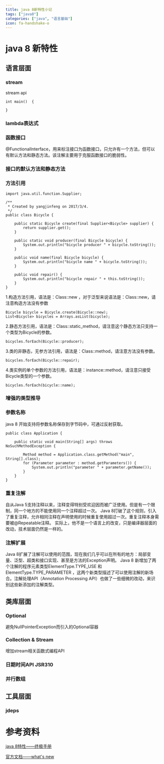 ```yaml
---
title: java 8新特性小记
tags: ["java8"]
categories: ["java", "语言基础"]
icon: fa-handshake-o
---
```


# java 8 新特性

## 语言层面

### stream
stream api

	int main()  {

	}


### lambda表达式


### 函数接口
@FunctionalInterface，用来标注接口为函数接口，只允许有一个方法，但可以有默认方法和静态方法。该注解主要用于克服函数接口的脆弱性。


### 接口的默认方法和静态方法

### 方法引用

	import java.util.function.Supplier;

	/**
	 * Created by yangjinfeng on 2017/3/4.
	 */
	public class Bicycle {

	    public static Bicycle create(final Supplier<Bicycle> supplier) {
	        return supplier.get();
	    }

	    public static void producer(final Bicycle bicycle) {
	        System.out.println("bicycle producer " + bicycle.toString());
	    }

	    public void name(final Bicycle bicycle) {
	        System.out.println("bicycle name " + bicycle.toString());
	    }

	    public void repair() {
	        System.out.println("bicycle repair " + this.toString());
	    }
	}


1.构造方法引用，语法是：Class::new ，对于泛型来说语法是：Class<T >::new，请注意构造方法没有参数

	Bicycle bicycle = Bicycle.create(Bicycle::new);
	List<Bicycle> bicycles = Arrays.asList(bicycle);
2.静态方法引用，语法是：Class::static_method，请注意这个静态方法只支持一个类型为Bicycle的参数。

    bicycles.forEach(Bicycle::producer);
3.类的非静态，无参方法引用，语法是：Class::method，请注意方法没有参数。

    bicycles.forEach(Bicycle::repair);
4.类实例的单个参数的方法引用，语法是：instance::method，请注意只接受Bicycle类型的一个参数。

	bicycles.forEach(bicycle::name);


### 增强的类型推导

### 参数名称
java 8 开始支持将参数名称保存到字节码中，可通过反射获取。

	public class Application {

	    public static void main(String[] args) throws NoSuchMethodException {

	        Method method = Application.class.getMethod("main", String[].class);
	        for (Parameter parameter : method.getParameters()) {
	            System.out.println("parameter " + parameter.getName());
	        }
	    }
	}

### 重复注解
自从Java 5支持注释以来，注释变得特别受欢迎因而被广泛使用。但是有一个限制，同一个地方的不能使用同一个注释超过一次。
Java 8打破了这个规则，引入了重复注释，允许相同注释在声明使用的时候重复使用超过一次。重复注释本身需要被@Repeatable注释。
实际上，他不是一个语言上的改变，只是编译器层面的改动，技术层面仍然是一样的。

### 注解扩展
Java 8扩展了注解可以使用的范围，现在我们几乎可以在所有的地方：局部变量、泛型、超类和接口实现、甚至是方法的Exception声明。
Java 8 新增加了两个注解的程序元素类型ElementType.TYPE_USE 和 ElementType.TYPE_PARAMETER ，这两个新类型描述了可以使用注解的新场合。注解处理API（Annotation Processing API）也做了一些细微的改动，来识别这些新添加的注解类型。


## 类库层面

### Optional
避免NullPointerException而引入的Optional容器

### Collection & Stream
增加stream相关函数式编程API

### 日期时间API JSR310

### 并行数组


## 工具层面

### jdeps


# 参考资料
[java 8特性——终极手册](http://ifeve.com/java-8-features-tutorial/)

[官方文档——what's new](http://www.oracle.com/technetwork/java/javase/8-whats-new-2157071.html)

